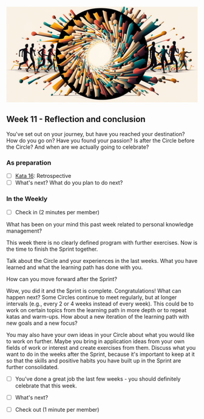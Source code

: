 ![Retrospective](images/woche12.png)

## Week 11 - Reflection and conclusion

You've set out on your journey, but have you reached your destination? How do you go on? Have you found your passion? Is after the Circle before the Circle? And when are we actually going to celebrate?

### As preparation

- [ ] [Kata 16](2-1-Kata-16.md): Retrospective
- [ ] What's next? What do you plan to do next?

### In the Weekly

- [ ] Check in (2 minutes per member)

What has been on your mind this past week related to personal knowledge management?



This week there is no clearly defined program with further exercises. Now is the time to finish the Sprint together.

Talk about the Circle and your experiences in the last weeks. What you have learned and what the learning path has done with you.

How can you move forward after the Sprint?

Wow, you did it and the Sprint is complete. Congratulations! What can happen next? Some Circles continue to meet regularly, but at longer intervals (e.g., every 2 or 4 weeks instead of every week). This could be to work on certain topics from the learning path in more depth or to repeat katas and warm-ups. How about a new iteration of the learning path with new goals and a new focus?

You may also have your own ideas in your Circle about what you would like to work on further. Maybe you bring in application ideas from your own fields of work or interest and create exercises from them. Discuss what you want to do in the weeks after the Sprint, because it's important to keep at it so that the skills and positive habits you have built up in the Sprint are further consolidated.

- [ ] You've done a great job the last few weeks - you should definitely celebrate that this week.
- [ ] What's next?
- [ ] Check out (1 minute per member)



